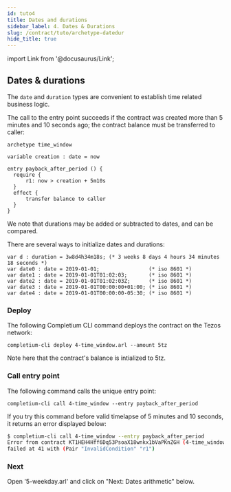 ```yaml
---
id: tuto4
title: Dates and durations
sidebar_label: 4. Dates & Durations
slug: /contract/tuto/archetype-datedur
hide_title: true
---
```

import Link from '@docusaurus/Link';

## Dates & durations

The `date` and `duration` types are convenient to establish time related business logic.


The call to the entry point succeeds if the contract was created more than 5 minutes and 10 seconds ago; the contract balance must be transferred to caller:

```archetype {6-11} title="4-time_window.arl"
archetype time_window

variable creation : date = now

entry payback_after_period () {
  require {
      r1: now > creation + 5m10s
  }
  effect {
      transfer balance to caller
  }
}
```

We note that durations may be added or subtracted to dates, and can be compared.

There are several ways to initialize dates and durations:

```archetype
var d : duration = 3w8d4h34m18s; (* 3 weeks 8 days 4 hours 34 minutes 18 seconds *)
var date0 : date = 2019-01-01;                (* iso 8601 *)
var date1 : date = 2019-01-01T01:02:03;       (* iso 8601 *)
var date2 : date = 2019-01-01T01:02:03Z;      (* iso 8601 *)
var date3 : date = 2019-01-01T00:00:00+01:00; (* iso 8601 *)
var date4 : date = 2019-01-01T00:00:00-05:30; (* iso 8601 *)
```


### Deploy

The following <Link to='/docs/cli'>Completium CLI</Link> command deploys the contract on the Tezos network:

```
completium-cli deploy 4-time_window.arl --amount 5tz
```

Note here that the contract's balance is intialized to 5tz.

### Call entry point

The following command calls the unique entry point:

```
completium-cli call 4-time_window --entry payback_after_period
```

If you try this command before valid timelapse of 5 minutes and 10 seconds, it returns an error displayed below:

```bash
$ completium-cli call 4-time_window --entry payback_after_period
Error from contract KT1HEH4Hff6Dq53PsoaX18wnkx1bVaPKnZGH (4-time_window):
failed at 41 with (Pair "InvalidCondition" "r1")
```
### Next

Open '5-weekday.arl' and click on "Next: Dates arithmetic" below.

